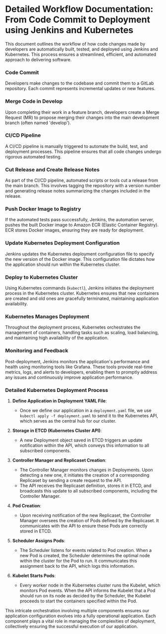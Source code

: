 
# Detailed Workflow Documentation: From Code Commit to Deployment using Jenkins and Kubernetes

This document outlines the workflow of how code changes made by developers are automatically built, tested, and deployed using Jenkins and Kubernetes. This process ensures a streamlined, efficient, and automated approach to delivering software.

### Code Commit

Developers make changes to the codebase and commit them to a GitLab repository. Each commit represents incremental updates or new features.

### Merge Code in Develop

Upon completing their work in a feature branch, developers create a Merge Request (MR) to propose merging their changes into the main development branch (often named 'develop').

### CI/CD Pipeline

A CI/CD pipeline is manually triggered to automate the build, test, and deployment processes. This pipeline ensures that all code changes undergo rigorous automated testing.

### Cut Release and Create Release Notes

As part of the CI/CD pipeline, automated scripts or tools cut a release from the main branch. This involves tagging the repository with a version number and generating release notes summarizing the changes included in the release.

### Push Docker Image to Registry

If the automated tests pass successfully, Jenkins, the automation server, pushes the built Docker image to Amazon ECR (Elastic Container Registry). ECR stores Docker images, ensuring they are ready for deployment.

### Update Kubernetes Deployment Configuration

Jenkins updates the Kubernetes deployment configuration file to specify the new version of the Docker image. This configuration file dictates how the application should run within the Kubernetes cluster.

### Deploy to Kubernetes Cluster

Using Kubernetes commands (`kubectl`), Jenkins initiates the deployment process in the Kubernetes cluster. Kubernetes ensures that new containers are created and old ones are gracefully terminated, maintaining application availability.

### Kubernetes Manages Deployment

Throughout the deployment process, Kubernetes orchestrates the management of containers, handling tasks such as scaling, load balancing, and maintaining high availability of the application.

### Monitoring and Feedback

Post-deployment, Jenkins monitors the application's performance and health using monitoring tools like Grafana. These tools provide real-time metrics, logs, and alerts to developers, enabling them to promptly address any issues and continuously improve application performance.

### Detailed Kubernetes Deployment Process

1. **Define Application in Deployment YAML File**:
    - Once we define our application in a `deployment.yaml` file, we use `kubectl apply -f deployment.yaml` to send it to the Kubernetes API, which serves as the central hub for our cluster.



2. **Storage in ETCD (Kubernetes Cluster API)**:
    - A new Deployment object saved in ETCD triggers an update notification within the API, which conveys this information to all subscribed components.
         

3. **Controller Manager and Replicaset Creation**:
    - The Controller Manager monitors changes in Deployments. Upon detecting a new one, it initiates the creation of a corresponding Replicaset by sending a create request to the API.
    - The API receives the Replicaset definition, stores it in ETCD, and broadcasts this update to all subscribed components, including the Controller Manager.
    




4. **Pod Creation**:
    - Upon receiving notification of the new Replicaset, the Controller Manager oversees the creation of Pods defined by the Replicaset. It communicates with the API to ensure these Pods are correctly stored in ETCD.
      


5. **Scheduler Assigns Pods**:
    - The Scheduler listens for events related to Pod creation. When a new Pod is created, the Scheduler determines the optimal node within the cluster for the Pod to run. It communicates this assignment back to the API, which logs this information.
     


6. **Kubelet Starts Pods**:
    - Every worker node in the Kubernetes cluster runs the Kubelet, which monitors Pod events. When the API informs the Kubelet that a Pod should run on its node as decided by the Scheduler, the Kubelet proceeds to start the containers specified within the Pod.
      



This intricate orchestration involving multiple components ensures our application configuration evolves into a fully operational application. Each component plays a vital role in managing the complexities of deployment, collectively ensuring the successful execution of our application.
